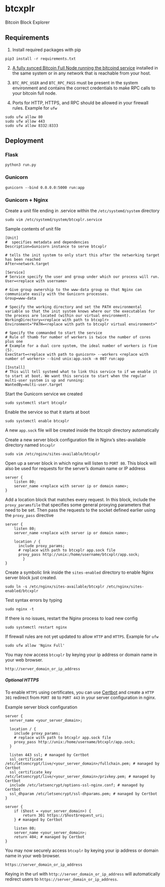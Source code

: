 # btcxplr
Bitcoin Block Explorer

## Requirements
1. Install required packages with pip
```
pip3 install -r requirements.txt
```

2. [A fully synced Bitcoin Full Node running the bitcoind service](https://bitcoin.org/en/full-node) installed in the same system or in any network that is reachable from your host.

3. `BTC_RPC_USER` and `BTC_RPC_PASS` must be present in the system environment and contains the correct credentials to make RPC calls to your bitcoin full node.

4. Ports for HTTP, HTTPS, and RPC should be allowed in your firewall rules.
Example for `ufw`
```
sudo ufw allow 80
sudo ufw allow 443
sudo ufw allow 8332:8333
```

## Deployment
### Flask
```
python3 run.py
```

### Gunicorn
```
gunicorn --bind 0.0.0.0:5000 run:app
```

### Gunicorn + Nginx
Create a unit file ending in .service within the `/etc/systemd/system` directory
```
sudo vim /etc/systemd/system/btcxplr.service
```

Sample contents of unit file 
```
[Unit]
#  specifies metadata and dependencies
Description=Gunicorn instance to serve btcxplr

# tells the init system to only start this after the networking target has been reached
After=network.target

[Service]
# Service specify the user and group under which our process will run.
User=<replace with username>

# Give group ownership to the www-data group so that Nginx can communicate easily with the Gunicorn processes.
Group=www-data

# Specify the working directory and set the PATH environmental variable so that the init system knows where our the executables for the process are located (within our virtual environment).
WorkingDirectory=<replace with path to btcxplr>
Environment="PATH=<replace with path to btcxplr virtual environment>"

# Specify the commanded to start the service
# Rule of thumb for number of workers is twice the number of cores plus one
# Example for a dual core system, the ideal number of workers is five (5).
ExecStart=<replace with path to gunicorn> --workers <replace with number of workers> --bind unix:app.sock -m 007 run:app

[Install]
# This will tell systemd what to link this service to if we enable it to start at boot. We want this service to start when the regular multi-user system is up and running:
WantedBy=multi-user.target
```

Start the Gunicorn service we created
```
sudo systemctl start btcxplr
```

Enable the service so that it starts at boot
```
sudo systemctl enable btcxplr
```

A new `app.sock` file will be created inside the btcxplr directory automatically

Create a new server block configuration file in Nginx’s sites-available directory named `btcxplr`
```
sudo vim /etc/nginx/sites-available/btcxplr
```

Open up a server block in which nginx will listen to `PORT 80`. This block will also be used for requests for the server’s domain name or IP address
```
server {
    listen 80;
    server_name <replace with server ip or domain name>;
}
```

Add a location block that matches every request. In this block, include the `proxy_paramsfile` that specifies some general proxying parameters that need to be set. Then pass the requests to the socket defined earlier using the `proxy_pass` directive
```
server {
    listen 80;
    server_name <replace with server ip or domain name>;

    location / {
      include proxy_params;
      # replace with path to btcxplr app.sock file
      proxy_pass http://unix:/home/username/btcxplr/app.sock;
        }
}
```

Create a symbolic link inside the `sites-enabled` directory to enable Nginx server block just created.
```
sudo ln -s /etc/nginx/sites-available/btcxplr /etc/nginx/sites-enabled/btcxplr
```

Test syntax errors by typing
```
sudo nginx -t
``` 

If there is no issues, restart the Nginx process to load new config
```
sudo systemctl restart nginx
```

If firewall rules are not yet updated to allow `HTTP` and `HTTPS`.
Example for `ufw`
```
sudo ufw allow 'Nginx Full'
```

You may now access `btcxplr` by keying your ip address or domain name in your web browser.
```
http://server_domain_or_ip_address
```

##### Optional HTTPS
To enable `HTTPS` using certificates, you can use [Certbot](https://certbot.eff.org/) and create a `HTTP 301` redirect from `PORT 80` to `PORT 443` in your server configuration in nginx.

Example server block configuration
```
server {
  server_name <your_server_domain>;

  location / {
    include proxy_params;
    # replace with path to btcxplr app.sock file
    proxy_pass http://unix:/home/username/btcxplr/app.sock;
  }

  listen 443 ssl; # managed by Certbot
  ssl_certificate /etc/letsencrypt/live/<your_server_domain>/fullchain.pem; # managed by Certbot
  ssl_certificate_key /etc/letsencrypt/live/<your_server_domain>/privkey.pem; # managed by Certbot
  include /etc/letsencrypt/options-ssl-nginx.conf; # managed by Certbot
  ssl_dhparam /etc/letsencrypt/ssl-dhparams.pem; # managed by Certbot
}

server {
    if ($host = <your_server_domain>) {
        return 301 https://$host$request_uri;
    } # managed by Certbot

    listen 80;
    server_name <your_server_domain>;
    return 404; # managed by Certbot
}
```

You may now securely access `btcxplr` by keying your ip address or domain name in your web browser.
```
https://server_domain_or_ip_address
```
Keying in the url with `http://server_domain_or_ip_address` will automatically redirect users to `https://server_domain_or_ip_address`.
